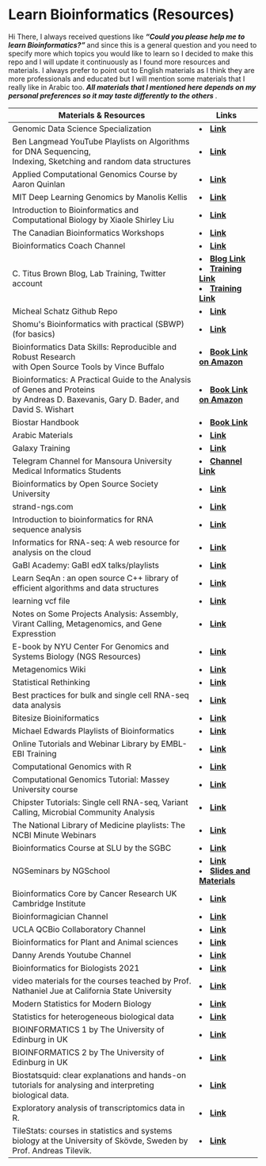 # Learn Bioinformatics (Resources)
Hi There, I always received questions like <b> <i> “Could you please help me to learn Bioinformatics?”  </i> </b> and since this is a general question and you need to specify more which topics you would like to learn so I decided to make this repo and I will update it continuously as I found more resources and materials. I always prefer to point out to English materials as I think they are more professionals and educated but I will mention some materials that I really like in Arabic too. <b> <i> All materials that I mentioned here depends on my personal preferences so it may taste differently to the others </i> </b>.
  <table>  
        <thead>
           <th> Materials & Resources </th>
           <th> Links </th>
        </thead>
        <tr>
            <td> Genomic Data Science Specialization </td>
            <td> <li> <a href="https://www.coursera.org/specializations/genomic-data-science"> <b> Link </b></a> </li> </td>
       </tr>
          <tr>
            <td> Ben Langmead YouTube Playlists on Algorithms for DNA Sequencing, <br> Indexing, Sketching and random data structures  </td>
            <td> <li> <a href="https://www.youtube.com/user/BenLangmead/playlists"> <b> Link </b></a> </li> </td>
       </tr>
            <tr>
            <td> Applied Computational Genomics Course by Aaron Quinlan  </td>
            <td> <li> <a href="https://github.com/quinlan-lab/applied-computational-genomics"> <b> Link </b></a> </li> </td>
       </tr>
       <tr>
            <td> MIT Deep Learning Genomics by Manolis Kellis   </td>
            <td> <li> <a href="https://mit6874.github.io/"> <b> Link </b></a> </li> </td>
       </tr>
         <tr>
            <td> Introduction to Bioinformatics and Computational Biology by Xiaole Shirley Liu   </td>
            <td> <li> <a href="https://liulab-dfci.github.io/bioinfo-combio/"> <b> Link </b></a> </li> </td>
       </tr>
          <tr>
            <td> The Canadian Bioinformatics Workshops   </td>
            <td> <li> <a href="https://bioinformaticsdotca.github.io/"> <b> Link </b></a> </li> </td>
       </tr>
            <tr>
            <td> Bioinformatics Coach Channel   </td>
            <td> <li> <a href="https://www.youtube.com/channel/UCOJM9xzqDc6-43j2x_vXqCQ"> <b> Link </b></a> </li> </td>
       </tr>
              <tr>
            <td> C. Titus Brown Blog, Lab Training, Twitter account   </td>
            <td> <li> <a href="http://ivory.idyll.org/blog/"> <b> Blog Link </b></a> </li>
                 <li> <a href="https://angus.readthedocs.io/en/2019/"> <b> Training Link </b></a> </li>
                 <li> <a href="https://dib-training.readthedocs.io/en/pub/"> <b> Training Link </b></a> </li> </td>    
       </tr>
         <tr>
            <td> Micheal Schatz Github Repo  </td>
            <td> <li> <a href="https://github.com/schatzlab"> <b> Link </b></a> </li> </td>
       </tr>
       <tr>
            <td> Shomu's Bioinformatics with practical (SBWP) (for basics)   </td>
            <td> <li> <a href="https://www.youtube.com/watch?v=w-uk-_TOgR0&list=PLb0WW0k29aHrF8aZzK17ORTesZsd-lING"> <b> Link </b></a> </li> </td>
       </tr>
         <tr>
            <td> Bioinformatics Data Skills: Reproducible and Robust Research <br> with Open Source Tools by Vince Buffalo   </td>
            <td> <li> <a href="https://www.amazon.com/Bioinformatics-Data-Skills-Reproducible-Research/dp/1449367372"> <b> Book Link on Amazon </b></a> </li> </td>
       </tr>
           <tr>
            <td> Bioinformatics: A Practical Guide to the Analysis of Genes and Proteins <br> by Andreas D. Baxevanis, Gary D. Bader, and David S. Wishart  </td>
            <td> <li> <a href="https://www.amazon.com/Bioinformatics-Practical-Guide-Analysis-Proteins/dp/1119335582"> <b> Book Link on Amazon </b></a> </li> </td>
       </tr>
             <tr>
            <td> Biostar Handbook  </td>
            <td> <li> <a href="https://www.biostarhandbook.com/"> <b> Book Link </b></a> </li> </td>
       </tr>
               <tr>
            <td> Arabic Materials  </td>
            <td> <li> <a href="https://www.youtube.com/watch?v=GHqKnE6LL5Q&list=PLt0thylmbOcl45ysVO_z9Qw_n63pH1DpP"> <b> Link </b></a> </li> </td>
       </tr>
       <tr>
            <td> Galaxy Training  </td>
            <td> <li> <a href="https://training.galaxyproject.org/training-material/"> <b> Link </b></a> </li> </td>
       </tr>
                 <tr>
            <td> Telegram Channel for Mansoura University Medical Informatics Students  </td>
            <td> <li> <a href="https://t.me/+jqTpvLsIh5szNzc0"> <b> Channel Link </b></a> </li> </td>
       </tr>
                   <tr>
            <td> Bioinformatics by Open Source Society University  </td>
            <td> <li> <a href="https://github.com/ossu/bioinformatics"> <b> Link </b></a> </li> </td>
       </tr>
                     <tr>
            <td> strand-ngs.com  </td>
            <td> <li> <a href="https://www.strand-ngs.com/files/manual/reference/toc.html"> <b> Link </b></a> </li> </td>
       </tr>
         <tr>
            <td> Introduction to bioinformatics for RNA sequence analysis  </td>
            <td> <li> <a href="https://rnabio.org/course/"> <b> Link </b></a> </li> </td>
       </tr>
         <tr>
            <td> Informatics for RNA-seq: A web resource for analysis on the cloud  </td>
            <td> <li> <a href="https://github.com/griffithlab/rnaseq_tutorial"> <b> Link </b></a> </li> </td>
        </tr>
        <tr>
            <td> GaBI Academy: GaBI edX talks/playlists  </td>
            <td> <li> <a href="https://www.youtube.com/channel/UCOnantUhzNxZxqn_SpIFTJg/playlists"> <b> Link </b></a> </li> </td>
        </tr>
          <tr>
            <td> Learn SeqAn : an open source C++ library of efficient algorithms and data structures </td>
            <td> <li> <a href="https://seqan.readthedocs.io/en/seqan-v1.4.2/Tutorial.html"> <b> Link </b></a> </li> </td>
        </tr>
         <tr>
            <td> learning vcf file </td>
            <td> <li> <a href="https://github.com/davetang/learning_vcf_file"> <b> Link </b></a> </li> </td>
        </tr>
        <tr>
          <td> Notes on Some Projects Analysis: Assembly, Virant Calling, Metagenomics, and Gene Expresstion </td>
           <td> <li> <a href="https://github.com/njdbickhart/labnotes"> <b> Link </b></a> </li> </td>   
       </tr>
        <tr> 
          <td> E-book by NYU Center For Genomics and Systems Biology (NGS Resources)   </td>
          <td> <li> <a href="https://learn.gencore.bio.nyu.edu/"> <b> Link </b></a> </li> </td>  
        </tr>
        <tr> 
          <td> Metagenomics Wiki   </td>
          <td> <li> <a href="https://www.metagenomics.wiki/pdf"> <b> Link </b></a> </li> </td>  
        </tr>
          <tr>
          <td> Statistical Rethinking   </td>
          <td> <li> <a href="https://xcelab.net/rm/statistical-rethinking/"> <b> Link </b></a> </li> </td>  
        </tr>
          </tr>
          <tr>
          <td> Best practices for bulk and single cell RNA-seq data analysis   </td>
          <td> <li> <a href="https://diytranscriptomics.com/"> <b> Link </b></a> </li> </td>  
        </tr>
          <tr>
          <td> Bitesize Bioiniformatics </td>
          <td> <li> <a href="https://www.youtube.com/watch?v=PPMyvIJJbeg&list=PLbiByRpDb_hP7b-I1GR4eEWCD2OqdZEg1"> <b> Link </b></a> </li> </td>  
          </tr>
           <tr>
             <td> Michael Edwards Playlists of Bioinformatics  </td>
             <td> <li> <a href="https://www.youtube.com/c/MichaelEdwardsbioinfo/playlists"> <b> Link </b></a> </li> </td>  
           </tr>
           <tr>
             <td> Online Tutorials and Webinar Library by EMBL-EBI Training   </td>
             <td> <li> <a href="https://www.ebi.ac.uk/training/on-demand?facets=type:Online%20tutorial"> <b> Link </b></a> </li> </td>  
           </tr>
            <tr>
             <td> Computational Genomics with R   </td>
             <td> <li> <a href="https://compgenomr.github.io/book/"> <b> Link </b></a> </li> </td>  
           </tr>
           <tr>
             <td> Computational Genomics Tutorial: Massey University course </td>
             <td> <li> <a href="https://genomics.sschmeier.com/index.html"> <b> Link </b></a> </li> </td>  
           </tr>
           <tr>
             <td> Chipster Tutorials: Single cell RNA-seq, Variant Calling, Microbial Community Analysis  </td>
             <td> <li> <a href="https://www.youtube.com/c/ChipsterTutorials/playlists"> <b> Link </b></a> </li> </td>  
           </tr>
           <tr>
             <td> The National Library of Medicine playlists: The NCBI Minute Webinars  </td>
             <td> <li> <a href="https://www.youtube.com/user/NLMNIH/playlists"> <b> Link </b></a> </li> </td>  
           </tr>
           <tr>
             <td> Bioinformatics Course at SLU by the SGBC </td>
             <td> <li> <a href="https://sgbc.github.io/course/"> <b> Link </b></a> </li> </td>  
           </tr>
            <tr>
             <td> NGSeminars by NGSchool </td>
             <td> <li> <a href="https://www.youtube.com/watch?v=TLpjSmm-FEM&list=PLj4Zs4bjsI9rtj3_0LcbJ3t6LUVQbAtAI"> <b> Link </b></a> </li> 
                  <li> <a href="https://github.com/NGSchoolEU/ngs22"> <b> Slides and Materials </b></a></li> </td> 
           </tr>
              <tr>
             <td> Bioinformatics Core by Cancer Research UK Cambridge Institute </td>
             <td> <li> <a href="https://www.cruk.cam.ac.uk/core-facilities/bioinformatics-core/training"> <b> Link </b></a> </li>  </td> 
           </tr>   
              <tr>
             <td> Bioinformagician Channel </td>
             <td> <li> <a href="https://www.youtube.com/@Bioinformagician"> <b> Link </b></a> </li>  </td> 
             <tr>
             <td> UCLA QCBio Collaboratory Channel </td>
             <td> <li> <a href="https://www.youtube.com/@uclaqcbiocollaboratory3691/playlists"> <b> Link </b></a> </li>  </td> 
           </tr>
             <tr>
              <td> Bioinformatics for Plant and Animal sciences </td>
              <td> <li> <a href="https://www.youtube.com/playlist?list=PLhR2Go-lh6X5A5WbiO3SPHuoWbwpNznUl"> <b> Link </b> </a> </li></td>
             </tr>
              <td> Danny Arends Youtube Channel </td>
              <td> <li> <a href="https://www.youtube.com/@DannyArends"> <b> Link </b> </a> </li></td>
              <tr>
              <td> Bioinformatics for Biologists 2021 </td>
              <td> <li> <a href="https://biocorecrg.github.io/CRG_Bioinformatics_for_Biologists_2021/"> <b> Link </b> </a> </li></td> 
              </tr>
              <tr>
              <td> video materials for the courses teached by Prof. Nathaniel Jue at California State University </td>
              <td> <li> <a href="https://www.youtube.com/@nathanieljue2315/playlists"> <b> Link </b> </a> </li></td> 
              </tr>
              <tr>
              <td> Modern Statistics for Modern Biology </td>
              <td> <li> <a href="https://web.stanford.edu/class/bios221/book/"> <b> Link </b> </a> </li></td> 
              </tr>
              <tr>
              <td> Statistics for heterogeneous biological data </td>
              <td> <li> <a href="https://web.stanford.edu/class/bios221/"> <b> Link </b> </a> </li></td> 
              </tr>
              <tr>
              <td> BIOINFORMATICS 1 by The University of Edinburg in UK </td>
              <td> <li> <a href="https://www.inf.ed.ac.uk/teaching/courses/bio1/"> <b> Link </b> </a> </li></td> 
              </tr>
              <tr>
              <td> BIOINFORMATICS 2 by The University of Edinburg in UK </td>
              <td> <li> <a href="https://www.inf.ed.ac.uk/teaching/courses/bio2/"> <b> Link </b> </a> </li></td> 
              </tr>
              <tr>
              <td> Biostatsquid: clear explanations and hands-on tutorials for analysing and interpreting biological data.  </td>
              <td> <li> <a href="https://www.youtube.com/@biostatsquid/videos"> <b> Link </b> </a> </li></td> 
              </tr>
              <tr>
              <td> Exploratory analysis of transcriptomics data in R.  </td>
              <td> <li> <a href="https://tavareshugo.github.io/data-carpentry-rnaseq/"> <b> Link </b> </a> </li></td> 
              </tr>
              <tr>
              <td> TileStats: courses in statistics and systems biology at the University of Skövde, Sweden by Prof. Andreas Tilevik.  </td>
              <td> <li> <a href="https://tavareshugo.github.io/data-carpentry-rnaseq/"> <b> Link </b> </a> </li></td> 
              </tr>
           </tr>
  </table>
